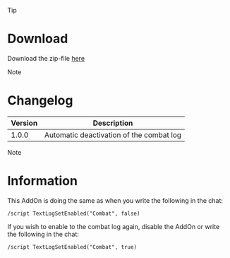 > [!TIP]
> # Download
> Download the zip-file [here](https://github.com/Makume/ReturnOfReckoning-AddOns/blob/main/DisableCombatLog/DisableCombatLog.zip)

> [!NOTE]
> # Changelog
> 
> | Version  | Description |
> | ------------- | ------------- |
> | 1.0.0  | Automatic deactivation of the combat log |


> [!NOTE]
> # Information
> 
> This AddOn is doing the same as when you write the following in the chat:
> 
> `/script TextLogSetEnabled("Combat", false)`
> 
> If you wish to enable to the combat log again, disable the AddOn or write the following in the chat:
> 
> `/script TextLogSetEnabled("Combat", true)`